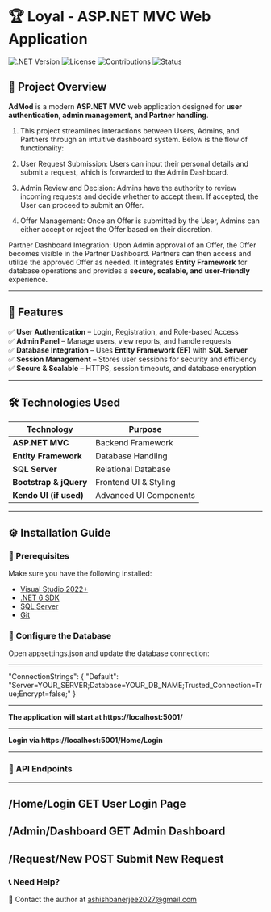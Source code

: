 # 🏆 Loyal - ASP.NET MVC Web Application

![.NET Version](https://img.shields.io/badge/.NET-6.0-blue.svg)
![License](https://img.shields.io/badge/License-MIT-green.svg)
![Contributions](https://img.shields.io/badge/Contributions-Welcome-brightgreen.svg)
![Status](https://img.shields.io/badge/Status-Active-blue.svg)

## 📌 Project Overview

**AdMod** is a modern **ASP.NET MVC** web application designed for **user authentication, admin management, and Partner handling**. 


1. This project streamlines interactions between Users, Admins, and Partners through an intuitive dashboard system. Below is the flow of functionality:

2. User Request Submission: Users can input their personal details and submit a request, which is forwarded to the Admin Dashboard.

3. Admin Review and Decision: Admins have the authority to review incoming requests and decide whether to accept them. If accepted, the User can proceed to submit an Offer.

4. Offer Management: Once an Offer is submitted by the User, Admins can either accept or reject the Offer based on their discretion.

Partner Dashboard Integration: Upon Admin approval of an Offer, the Offer becomes visible in the Partner Dashboard. Partners can then access and utilize the approved Offer as needed.
It integrates **Entity Framework** for database operations and provides a **secure, scalable, and user-friendly** experience.

---

## 🚀 Features

✅ **User Authentication** – Login, Registration, and Role-based Access  
✅ **Admin Panel** – Manage users, view reports, and handle requests  
✅ **Database Integration** – Uses **Entity Framework (EF)** with **SQL Server**  
✅ **Session Management** – Stores user sessions for security and efficiency  
✅ **Secure & Scalable** – HTTPS, session timeouts, and database encryption  

---

## 🛠️ Technologies Used

| Technology       | Purpose                       |
|-----------------|--------------------------------|
| **ASP.NET MVC**  | Backend Framework            |
| **Entity Framework** | Database Handling         |
| **SQL Server**   | Relational Database          |
| **Bootstrap & jQuery** | Frontend UI & Styling   |
| **Kendo UI (if used)** | Advanced UI Components |

---

## ⚙️ Installation Guide

### **📌 Prerequisites**
Make sure you have the following installed:
- [Visual Studio 2022+](https://visualstudio.microsoft.com/)
- [.NET 6 SDK](https://dotnet.microsoft.com/en-us/download/dotnet/6.0)
- [SQL Server](https://www.microsoft.com/en-us/sql-server/sql-server-downloads)
- [Git](https://git-scm.com/)


### **📌 Configure the Database**
Open appsettings.json and update the database connection:

---
"ConnectionStrings": {
   "Default": "Server=YOUR_SERVER;Database=YOUR_DB_NAME;Trusted_Connection=True;Encrypt=false;"
}

---

**The application will start at https://localhost:5001/**

---

**Login via https://localhost:5001/Home/Login**

---

### **🔄 API Endpoints**

---
/Home/Login	GET	User Login Page
---
/Admin/Dashboard	GET	Admin Dashboard
---
/Request/New	POST	Submit New Request
---

### **📞 Need Help?**
💬 Contact the author at ashishbanerjee2027@gmail.com
